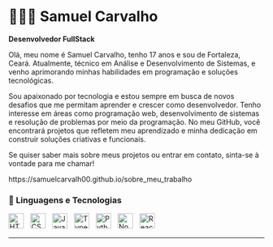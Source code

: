 # 👩🏻‍💻 Samuel Carvalho

**Desenvolvedor FullStack**

Olá, meu nome é Samuel Carvalho, tenho 17 anos e sou de Fortaleza, Ceará. Atualmente, técnico em Análise e Desenvolvimento de Sistemas, e venho aprimorando minhas habilidades em programação e soluções tecnológicas.

Sou apaixonado por tecnologia e estou sempre em busca de novos desafios que me permitam aprender e crescer como desenvolvedor. Tenho interesse em áreas como programação web, desenvolvimento de sistemas e resolução de problemas por meio da programação. No meu GitHub, você encontrará projetos que refletem meu aprendizado e minha dedicação em construir soluções criativas e funcionais.

Se quiser saber mais sobre meus projetos ou entrar em contato, sinta-se à vontade para me chamar!
<p align="left">
https://samuelcarvalh00.github.io/sobre_meu_trabalho


### 🤖 Linguagens e Tecnologias

<img 
    align="left" 
    alt="HTML"
    title="HTML" 
    width="30px" 
    style="padding-right: 10px;" 
    src="https://cdn.jsdelivr.net/gh/devicons/devicon@latest/icons/html5/html5-original.svg" 
/>
<img 
    align="left" 
    alt="CSS" 
    title="CSS"
    width="30px" 
    style="padding-right: 10px;" 
    src="https://cdn.jsdelivr.net/gh/devicons/devicon@latest/icons/css3/css3-original.svg" 
/>
<img 
    align="left" 
    alt="JavaScript" 
    title="JavaScript"
    width="30px" 
    style="padding-right: 10px;" 
    src="https://cdn.jsdelivr.net/gh/devicons/devicon@latest/icons/javascript/javascript-original.svg" 
/>
<img 
    align="left" 
    alt="TypeScript"
    title="TypeScript" 
    width="30px" 
    style="padding-right: 10px;" 
    src="https://cdn.jsdelivr.net/gh/devicons/devicon@latest/icons/typescript/typescript-original.svg" 
/>

<img 
    align="left" 
    alt="Python" 
    title="Python"
    width="30px" 
    style="padding-right: 10px;" 
    src="https://cdn.jsdelivr.net/gh/devicons/devicon@latest/icons/python/python-original.svg" 
/>
<img 
    align="left" 
    alt="Node.js" 
    title="Node.js"
    width="30px" 
    style="padding-right: 10px;" 
    src="https://cdn-icons-png.flaticon.com/512/5968/5968322.png" 
/>
<img 
    align="left" 
    alt="React" 
    title="React"
    width="30px" 
    style="padding-right: 10px;" 
    src="https://upload.wikimedia.org/wikipedia/commons/thumb/3/30/React_Logo_SVG.svg/640px-React_Logo_SVG.svg.png" 
/>

<br/>
<br/>


---

